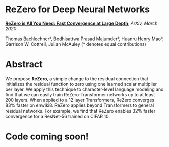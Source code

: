 # ReZero for Deep Neural Networks

[**ReZero is All You Need: Fast Convergence at Large Depth**](https://arxiv.org/abs/2003.04887); *ArXiv, March 2020*.

Thomas Bachlechner*, Bodhisattwa Prasad Majumder*, Huanru Henry Mao*, Garrison W. Cottrell, Julian McAuley (* denotes equal contributions)

# Abstract

We propose **ReZero**, a simple change to the residual connection that initializes the residual function to zero using one learned scalar multiplier per layer. We apply this technique to character-level language modeling and find that we can easily train ReZero-Transformer networks up to at least 200 layers. When applied to a 12 layer Transformers, ReZero converges 83% faster on enwiki8. ReZero applies beyond Transformers to general residual networks. For example, we find that ReZero enables  32% faster convergence for a ResNet-56 trained on CIFAR 10.

# Code coming soon! 
